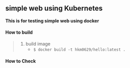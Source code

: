 

## simple web using Kubernetes



**This is for testing simple web using docker**



#### How to build

> 1. build image
>    * `$ docker build -t hkm0629/hello:latest .`



#### How to Check

> 

